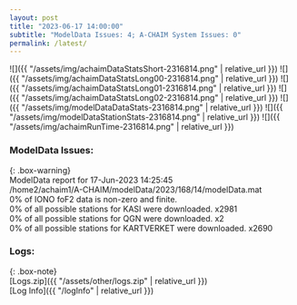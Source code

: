 ```yaml
---
layout: post
title: "2023-06-17 14:00:00"
subtitle: "ModelData Issues: 4; A-CHAIM System Issues: 0"
permalink: /latest/
---
```


![]({{ "/assets/img/achaimDataStatsShort-2316814.png" | relative_url }})
![]({{ "/assets/img/achaimDataStatsLong00-2316814.png" | relative_url }})
![]({{ "/assets/img/achaimDataStatsLong01-2316814.png" | relative_url }})
![]({{ "/assets/img/achaimDataStatsLong02-2316814.png" | relative_url }})
![]({{ "/assets/img/modelDataDataStats-2316814.png" | relative_url }})
![]({{ "/assets/img/modelDataStationStats-2316814.png" | relative_url }})
![]({{ "/assets/img/achaimRunTime-2316814.png" | relative_url }})


### ModelData Issues:  
  
{: .box-warning}  
 ModelData report for 17-Jun-2023 14:25:45   
 /home2/achaim1/A-CHAIM/modelData/2023/168/14/modelData.mat   
 0% of IONO foF2 data is non-zero and finite.   
 0% of all possible stations for KASI were downloaded. x2981   
 0% of all possible stations for QGN were downloaded. x2   
 0% of all possible stations for KARTVERKET were downloaded. x2690   
  


### Logs:  
  
{: .box-note}  
[Logs.zip]({{ "/assets/other/logs.zip" | relative_url }})  
[Log Info]({{ "/logInfo" | relative_url }})  
